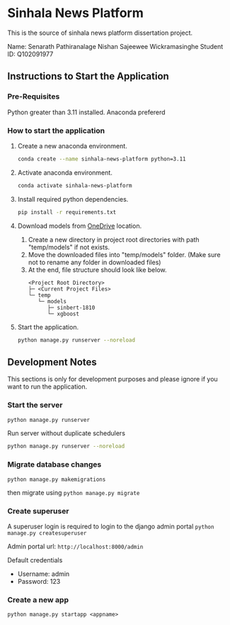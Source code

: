 # Sinhala News Platform
This is the source of sinhala news platform dissertation project.

Name: Senarath Pathiranalage Nishan Sajeewee Wickramasinghe
Student ID: Q102091977

## Instructions to Start the Application

### Pre-Requisites
Python greater than 3.11 installed. Anaconda prefererd

### How to start the application

1. Create a new anaconda environment.
    ```bash
    conda create --name sinhala-news-platform python=3.11
    ```

2. Activate anaconda environment.
    ```bash
    conda activate sinhala-news-platform
    ```

3. Install required python dependencies.
    ```bash
    pip install -r requirements.txt
    ```

4. Download models from [OneDrive](https://ssu-my.sharepoint.com/:f:/r/personal/2senan77_solent_ac_uk/Documents/Dissertation%20Project/Documentations/Final%20Report/Shared%20Models?csf=1&web=1&e=hGldD5) location.
    1. Create a new directory in project root directories with path "temp/models" if not exists.
    2. Move the downloaded files into "temp/models" folder. (Make sure not to rename any folder in downloaded files)
    3. At the end, file structure should look like below.
        ```
        <Project Root Directory>
        ├─ <Current Project Files>
        └─ temp
           └─ models
              ├─ sinbert-1810
              └─ xgboost
        ```

5. Start the application.
    ```bash
    python manage.py runserver --noreload
    ```


## Development Notes
This sections is only for development purposes and please ignore if you want to run the application.

### Start the server
```bash
python manage.py runserver
```

Run server without duplicate schedulers
```bash
python manage.py runserver --noreload
```

### Migrate database changes

`python manage.py makemigrations`

then migrate using
`python manage.py migrate`


### Create superuser
A superuser login is required to login to the django admin portal
`python manage.py createsuperuser`

Admin portal url: `http://localhost:8000/admin`

Default credentials
* Username: admin
* Password: 123


### Create a new app
`python manage.py startapp <appname>`